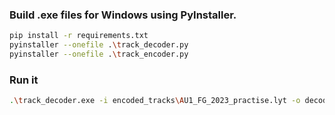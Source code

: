 ### Build .exe files for Windows using PyInstaller.
```bash
pip install -r requirements.txt
pyinstaller --onefile .\track_decoder.py
pyinstaller --onefile .\track_encoder.py
```

### Run it 
```bash
.\track_decoder.exe -i encoded_tracks\AU1_FG_2023_practise.lyt -o decoded_tracks\AU1_FG_2023_practise.json
```
